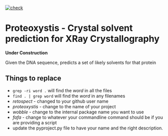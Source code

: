 [![check](https://github.com/retospect/proteoxystis/actions/workflows/check.yml/badge.svg)](https://github.com/retospect/proteoxystis/actions/workflows/check.yml)
# Proteoxystis - Crystal solvent prediction for XRay Crystallography

**Under Construction**

Given the DNA sequence, predicts a set of likely solvents for that protein

## Things to replace

- ```grep -ri word .``` will find the *word* in all the files
- ```find . | grep word``` will find the *word* in any filenames
- *retospect* - changed to your github user name
- *proteoxystis* - change to the name of your project
- *wobble* - change to the internal package name you want to use 
- *fafa* - change to whatever your commandline command should be if you are providing a script
- update the pyproject.py file to have your name and the right description. 

